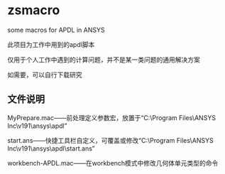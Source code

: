 # zsmacro

some macros for APDL in ANSYS

此项目为工作中用到的apdl脚本

仅用于个人工作中遇到的计算问题，并不是某一类问题的通用解决方案

如需要，可以自行下载研究

## 文件说明

MyPrepare.mac——前处理定义参数宏，放置于“C:\Program Files\ANSYS Inc\v191\ansys\apdl”

start.ans——快捷工具栏自定义，可覆盖或修改“C:\Program Files\ANSYS Inc\v191\ansys\apdl\start.ans”

workbench-APDL.mac——在workbench模式中修改几何体单元类型的命令